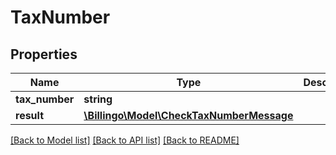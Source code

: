# TaxNumber

## Properties
Name | Type | Description | Notes
------------ | ------------- | ------------- | -------------
**tax_number** | **string** |  | [optional] 
**result** | [**\Billingo\Model\CheckTaxNumberMessage**](CheckTaxNumberMessage.md) |  | [optional] 

[[Back to Model list]](../../README.md#documentation-for-models) [[Back to API list]](../../README.md#documentation-for-api-endpoints) [[Back to README]](../../README.md)

